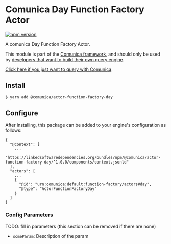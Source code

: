 # Comunica Day Function Factory Actor

[![npm version](https://badge.fury.io/js/%40comunica%2Factor-function-factory-day.svg)](https://www.npmjs.com/package/@comunica/actor-function-factory-day)

A comunica Day Function Factory Actor.

This module is part of the [Comunica framework](https://github.com/comunica/comunica),
and should only be used by [developers that want to build their own query engine](https://comunica.dev/docs/modify/).

[Click here if you just want to query with Comunica](https://comunica.dev/docs/query/).

## Install

```bash
$ yarn add @comunica/actor-function-factory-day
```

## Configure

After installing, this package can be added to your engine's configuration as follows:
```text
{
  "@context": [
    ...
    "https://linkedsoftwaredependencies.org/bundles/npm/@comunica/actor-function-factory-day/^1.0.0/components/context.jsonld"
  ],
  "actors": [
    ...
    {
      "@id": "urn:comunica:default:function-factory/actors#day",
      "@type": "ActorFunctionFactoryDay"
    }
  ]
}
```

### Config Parameters

TODO: fill in parameters (this section can be removed if there are none)

* `someParam`: Description of the param
